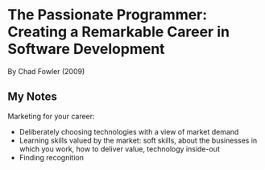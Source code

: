 # The Passionate Programmer: Creating a Remarkable Career in Software Development
By Chad Fowler (2009)

## My Notes

Marketing for your career:

- Deliberately choosing technologies with a view of market demand
- Learning skills valued by the market: soft skills, about the businesses in which you work, how to deliver value, technology inside-out
- Finding recognition